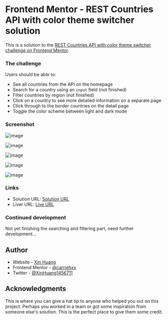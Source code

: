 # Frontend Mentor - REST Countries API with color theme switcher solution

This is a solution to the [REST Countries API with color theme switcher challenge on Frontend Mentor](https://www.frontendmentor.io/challenges/rest-countries-api-with-color-theme-switcher-5cacc469fec04111f7b848ca). 

### The challenge

Users should be able to:

- See all countries from the API on the homepage
- Search for a country using an `input` field (not finished)
- Filter countries by region (not finished)
- Click on a country to see more detailed information on a separate page
- Click through to the border countries on the detail page
- Toggle the color scheme between light and dark mode

### Screenshot

![image](https://github.com/user-attachments/assets/205cd4c6-0ec5-4cad-820a-327a3bd42191)

![image](https://github.com/user-attachments/assets/9df0a13c-ec78-4231-a697-141107448dea)

![image](https://github.com/user-attachments/assets/1dc96255-ed45-430f-8205-97a0bb4b4972)

![image](https://github.com/user-attachments/assets/c063147e-d7d3-4fbb-8115-ee8b34ab4cda)

![image](https://github.com/user-attachments/assets/bb7d5b99-5383-4ce2-8243-82d90d267749)


### Links

- Solution URL: [Solution URL](https://github.com/carriehxx/REST-Countries-API-with-color-theme-switcher.git)
- Liver URL: [Live URL](https://carriehxx.github.io/REST-Countries-API-with-color-theme-switcher/)

### Continued development

Not yet finishing the searching and filtering part, need further development...

## Author

- Website - [Xin Huang](#)
- Frontend Mentor - [@carriehxx](https://www.frontendmentor.io/profile/carriehxx)
- Twitter - [@XinHuang1456711](https://www.twitter.com/XinHuang1456711)

## Acknowledgments

This is where you can give a hat tip to anyone who helped you out on this project. Perhaps you worked in a team or got some inspiration from someone else's solution. This is the perfect place to give them some credit.

